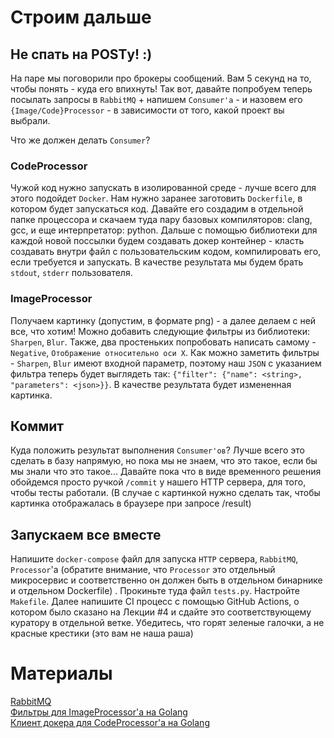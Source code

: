 # Строим дальше

## Не спать на POSTу! :)

На паре мы поговорили про брокеры сообщений. Вам 5 секунд на то, чтобы понять - куда его впихнуть!
Так вот, давайте попробуем теперь посылать запросы в `RabbitMQ` + напишем `Consumer'a` - и назовем его `{Image/Code}Processor` -
в зависимости от того, какой проект вы выбрали.

Что же должен делать `Consumer`?

### CodeProcessor

Чужой код нужно запускать в изолированной среде - лучше всего для этого подойдет `Docker`. Нам нужно заранее заготовить `Dockerfile`, в котором будет запускаться код. Давайте его создадим в отдельной папке процессора и скачаем туда пару базовых компиляторов: clang, gcc, и еще интерпретатор: python. Дальше с помощью библиотеки для каждой новой поссылки будем создавать докер контейнер - класть создавать внутри файл с пользовательским кодом, компилировать его, если требуется и запускать. В качестве результата мы будем брать `stdout`, `stderr` пользователя.

### ImageProcessor

Получаем картинку (допустим, в формате png) - а далее делаем с ней все, что хотим! Можно добавить следующие фильтры из библиотеки: `Sharpen`, `Blur`. Также, два простеньких попробовать написать самому - `Negative`, `Отображение относительно оси X`. Как можно заметить фильтры - `Sharpen`, `Blur` имеют входной параметр, поэтому наш `JSON` с указанием фильтра теперь будет выглядеть так: `{"filter": {"name": <string>, "parameters": <json>}}`. В качестве результата будет измененная картинка.

## Коммит

Куда положить результат выполнения `Consumer'ов`? Лучше всего это сделать в базу напрямую, но пока мы не знаем, что это такое, если бы мы знали что это такое... Давайте пока что в виде временного решения обойдемся просто ручкой `/commit` у нашего HTTP сервера, для того, чтобы тесты работали. (В случае с картинкой нужно сделать так, чтобы картинка отображалась в браузере при запросе /result)

## Запускаем все вместе

Напишите `docker-compose` файл для запуска `HTTP` сервера, `RabbitMQ`, `Processor`'a (обратите внимание, что `Processor` это отдельный микросервис и соответственно он должен быть в отдельном бинарнике и отдельном Dockerfile) .
Прокиньте туда файл `tests.py`. Настройте `Makefile`. Далее напишите CI процесс с помощью GitHub Actions, о котором было сказано на Лекции #4 и сдайте это соответствующему куратору в отдельной ветке. Убедитесь, что горят зеленые галочки, а не красные крестики (это вам не наша раша)

# Материалы

[RabbitMQ](https://www.rabbitmq.com/tutorials)  
[Фильтры для ImageProcessor'a на Golang](github.com/disintegration/imaging)  
[Клиент докера для CodeProcessor'a на Golang](https://github.com/moby/moby)  
  
